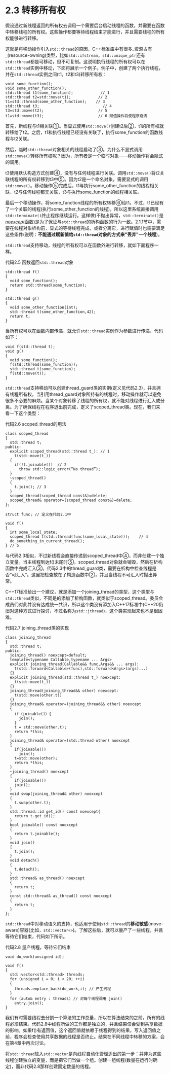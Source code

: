 # 2.3 转移所有权

假设通过新线程返回的所有权去调用一个需要后台启动线程的函数，并需要在函数中转移线程的所有权。这些操作都要等待线程结束才能进行，并且需要线程的所有权能够进行转移。

这就是将移动操作引入`std::thread`的原因，C++标准库中有很多_资源占有_(resource-owning)类型，比如`std::ifstream`，`std::unique_ptr`还有`std::thread`都是可移动，但不可复制。这说明执行线程的所有权可以在`std::thread`实例中移动，下面将展示一个例子。例子中，创建了两个执行线程，并在`std::thread`实例之间(t1，t2和t3)转移所有权：

```
void some_function();
void some_other_function();
std::thread t1(some_function);            // 1
std::thread t2=std::move(t1);            // 2
t1=std::thread(some_other_function);    // 3
std::thread t3;                            // 4
t3=std::move(t2);                        // 5
t1=std::move(t3);                        // 6 赋值操作将使程序崩溃
```

首先，新线程与t1相关联①。当显式使用`std::move()`创建t2后②，t1的所有权就转移给了t2。之后，t1和执行线程已经没有关联了，执行some\_function的函数线程与t2关联。

然后，临时`std::thread`对象相关的线程启动了③。为什么不显式调用`std::move()`转移所有权呢？因为，所有者是一个临时对象——移动操作将会隐式的调用。

t3使用默认构造方式创建④，没有与任何线程进行关联。调用`std::move()`将t2关联线程的所有权转移到t3中⑤。因为t2是一个命名对象，需要显式的调用`std::move()`。移动操作⑤完成后，t1与执行some\_other\_function的线程相关联，t2与任何线程都无关联，t3与执行some\_function的线程相关联。

最后一个移动操作，将some\_function线程的所有权转移⑥给t1。不过，t1已经有了一个关联的线程(执行some\_other\_function的线程)，所以这里系统直接调用`std::terminate()`终止程序继续运行。这样做(不抛出异常，`std::terminate()`是[_noexcept_](http://www.baidu.com/link?url=5JjyAaqAzTTXfKVx1iXU2L1aR\_\_8o4wfW4iotLW1BiUCTzDHjbGcX7Qx42FOcd0K4xe2MDFgL5r7BCiVClXCDq)函数)是为了保证与`std::thread`的析构函数的行为一致。2.1.1节中，需要在线程对象析构前，显式的等待线程完成，或者分离它，进行赋值时也需要满足这些条件(说明：**不能通过赋新值给`std::thread`对象的方式来"丢弃"一个线程**)。

`std::thread`支持移动，线程的所有权可以在函数外进行转移，就如下面程序一样。

代码2.5 函数返回`std::thread`对象

```
std::thread f()
{
  void some_function();
  return std::thread(some_function);
}

std::thread g()
{
  void some_other_function(int);
  std::thread t(some_other_function,42);
  return t;
}
```

当所有权可以在函数内部传递，就允许`std::thread`实例作为参数进行传递，代码如下：

```
void f(std::thread t);
void g()
{
  void some_function();
  f(std::thread(some_function));
  std::thread t(some_function);
  f(std::move(t));
}
```

`std::thread`支持移动可以创建thread\_guard类的实例(定义见代码2.3)，并且拥有线程所有权。当引用thread\_guard对象所持有的线程时，移动操作就可以避免很多不必要的麻烦。当某个对象转移了线程的所有权，就不能对线程进行汇入或分离。为了确保线程在程序退出前完成，定义了scoped\_thread类。现在，我们来看一下这个类型：

代码2.6 scoped\_thread的用法

```
class scoped_thread
{
  std::thread t;
public:
  explicit scoped_thread(std::thread t_): // 1
    t(std::move(t_))
  {
    if(!t.joinable())  // 2
      throw std::logic_error(“No thread”);
  }
  ~scoped_thread()
  {
    t.join(); // 3
  }
  scoped_thread(scoped_thread const&)=delete;
  scoped_thread& operator=(scoped_thread const&)=delete;
};

struct func; // 定义在代码2.1中

void f()
{
  int some_local_state;
  scoped_thread t(std::thread(func(some_local_state)));    // 4
  do_something_in_current_thread();
} // 5
```

与代码2.3相似，不过新线程会直接传递到scoped\_thread中④，而非创建一个独立变量。当主线程到达f()末尾时⑤，scoped\_thread对象就会销毁，然后在析构函数中完成汇入③。代码2.3中的thread\_guard类，需要在析构中检查线程是否“可汇入”。这里把检查放在了构造函数中②，并且当线程不可汇入时抛出异常。

C++17标准给出一个建议，就是添加一个joining\_thread的类型，这个类型与`std::thread`类似，不同是的添加了析构函数，就类似于scoped\_thread。委员会成员们对此并没有达成统一共识，所以这个类没有添加入C++17标准中(C++20仍旧对这种方式进行探讨，不过名称为`std::jthread`)，这个类实现起来也不是很困难。

代码2.7 joining\_thread类的实现

```
class joining_thread
{
  std::thread t;
public:
  joining_thread() noexcept=default;
  template<typename Callable,typename ... Args>
  explicit joining_thread(Callable&& func,Args&& ... args):
    t(std::forward<Callable>(func),std::forward<Args>(args)...)
  {}
  explicit joining_thread(std::thread t_) noexcept:
    t(std::move(t_))
  {}
  joining_thread(joining_thread&& other) noexcept:
    t(std::move(other.t))
  {}
  joining_thread& operator=(joining_thread&& other) noexcept
  {
    if（joinable()）{
      join();
    }
    t = std::move(other.t);
    return *this;
  }
  joining_thread& operator=(std::thread other) noexcept
  {
    if(joinable())
      join();
    t=std::move(other);
    return *this;
  }
  ~joining_thread() noexcept
  {
    if(joinable())
    join();
  }
  void swap(joining_thread& other) noexcept
  {
    t.swap(other.t);
  }
  std::thread::id get_id() const noexcept{
    return t.get_id();
  }
  bool joinable() const noexcept
  {
    return t.joinable();
  }
  void join()
  {
    t.join();
  }
  void detach()
  {
    t.detach();
  }
  std::thread& as_thread() noexcept
  {
    return t;
  }
  const std::thread& as_thread() const noexcept
  {
    return t;
  }
};
```

`std::thread`中对移动语义的支持，也适用于使用`std::thread`的**移动敏感**(move-aware)容器(比如，`std::vector<>`)。了解这些后，就可以量产了一些线程，并且等待它们结束，代码如下所示。

代码2.8 量产线程，等待它们结束

```
void do_work(unsigned id);

void f()
{
  std::vector<std::thread> threads;
  for (unsigned i = 0; i < 20; ++i)
  {
    threads.emplace_back(do_work,i); // 产生线程
  } 
  for (auto& entry : threads) // 对每个线程调用 join()
    entry.join();       
}
```

我们有时需要线程去分割一个算法的工作总量，所以在算法结束的之前，所有的线程必须结束。代码2.8中线程所做的工作都是独立的，并且结果仅会受到共享数据的影响。如果f()有返回值，这个返回值就依赖于线程得到的结果。写入返回值之前，程序会检查使用共享数据的线程是否终止。结果在不同线程中转移的方案，会在第4章中再次讨论。

将`std::thread`放入`std::vector`是向线程自动化管理迈出的第一步：并非为这些线程创建独立的变量，而是把它们当做一个组。创建一组线程(数量在运行时确定)，而非代码2.8那样创建固定数量的线程。

